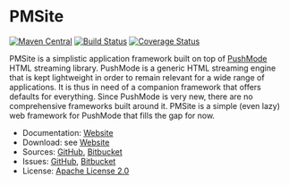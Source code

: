 # PMSite #

[![Maven Central](https://img.shields.io/maven-central/v/com.machinezoo.pmsite/pmsite)](https://search.maven.org/artifact/com.machinezoo.pmsite/pmsite)
[![Build Status](https://travis-ci.com/robertvazan/pmsite.svg?branch=master)](https://travis-ci.com/robertvazan/pmsite)
[![Coverage Status](https://coveralls.io/repos/github/robertvazan/pmsite/badge.svg?branch=master)](https://coveralls.io/github/robertvazan/pmsite?branch=master)

PMSite is a simplistic application framework built on top of [PushMode](https://pushmode.machinezoo.com/) HTML streaming library. PushMode is a generic HTML streaming engine that is kept lightweight in order to remain relevant for a wide range of applications. It is thus in need of a companion framework that offers defaults for everything. Since PushMode is very new, there are no comprehensive frameworks built around it. PMSite is a simple (even lazy) web framework for PushMode that fills the gap for now.

* Documentation: [Website](https://pmsite.machinezoo.com/)
* Download: see [Website](https://pmsite.machinezoo.com/)
* Sources: [GitHub](https://github.com/robertvazan/pmsite), [Bitbucket](https://bitbucket.org/robertvazan/pmsite)
* Issues: [GitHub](https://github.com/robertvazan/pmsite/issues), [Bitbucket](https://bitbucket.org/robertvazan/pmsite/issues)
* License: [Apache License 2.0](LICENSE)

